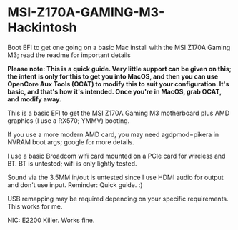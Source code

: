 # MSI-Z170A-GAMING-M3-Hackintosh
Boot EFI to get one going on a basic Mac install with the MSI Z170A Gaming M3; read the readme for important details

**Please note:  This is a quick guide.  Very little support can be given on this; the intent is only for this to get you into MacOS, and then you can use OpenCore Aux Tools (OCAT) to modify this to suit your configuration.  It's basic, and that's how it's intended.  Once you're in MacOS, grab OCAT, and modify away.**

This is a basic EFI to get the MSI Z170A Gaming M3 motherboard plus AMD graphics (I use a RX570; YMMV) booting.

If you use a more modern AMD card, you may need agdpmod=pikera in NVRAM boot args; google for more details. 

I use a basic Broadcom wifi card mounted on a PCIe card for wireless and BT.  BT is untested; wifi is only lightly tested.  

Sound via the 3.5MM in/out is untested since I use HDMI audio for output and don't use input.  Reminder:  Quick guide.  :) 

USB remapping may be required depending on your specific requirements.  This works for me.  

NIC:  E2200 Killer.  Works fine. 



